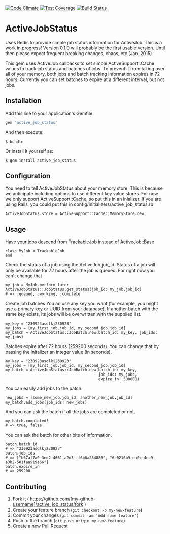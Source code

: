 [![Code Climate](https://codeclimate.com/github/cdale77/active_job_status/badges/gpa.svg)](https://codeclimate.com/github/cdale77/active_job_status)
[![Test Coverage](https://codeclimate.com/github/cdale77/active_job_status/badges/coverage.svg)](https://codeclimate.com/github/cdale77/active_job_status)
[![Build Status](https://travis-ci.org/cdale77/active_job_status.svg?branch=master)](https://travis-ci.org/cdale77/active_job_status)

# ActiveJobStatus

Uses Redis to provide simple job status information for ActiveJob. This is a
work in progress! Version 0.1.0 will probably be the first usable version. Until
then please expect frequent breaking changes, chaos, etc (Jan. 2015).

This gem uses ActiveJob callbacks to set simple ActiveSupport::Cache
values to track job status
and batches of jobs. To prevent it from taking over all of your memory, both jobs
and batch tracking information expires in 72 hours. Currently you can set
batches to expire at a different interval, but not jobs.

## Installation

Add this line to your application's Gemfile:

```ruby
gem 'active_job_status'
```

And then execute:

    $ bundle

Or install it yourself as:

    $ gem install active_job_status

## Configuration

You need to tell ActiveJobStatus about your memory store. This is because
we anticipate including options to use different key value stores. For now
we only support ActiveSupport::Cache, so put this in an inializer. If you are
using Rails, you could put this in config/initializers/active_job_status.rb

    ActiveJobStatus.store = ActiveSupport::Cache::MemoryStore.new

## Usage

Have your jobs descend from TrackableJob instead of ActiveJob::Base

    class MyJob < TrackableJob
    end

Check the status of a job using the ActiveJob job_id. Status of a job will only
be available for 72 hours after the job is queued. For right now you can't
change that

    my_job = MyJob.perform_later
    ActiveJobStatus::JobStatus.get_status(job_id: my_job.job_id)
    # => :queued, :working, :complete

Create job batches You an use any key you want (for example, you might use a 
primary key or UUID from your database). If another batch with the same key
exists, its jobs will be overwritten with the supplied list.

    my_key = "230923asdlkj230923"
    my_jobs = [my_first_job.job_id, my_second_job.job_id]
    my_batch = ActiveJobStatus::JobBatch.new(batch_id: my_key, job_ids: my_jobs)

Batches expire after 72 hours (259200 seconds).
You can change that by passing the initalizer an integer value (in seconds).

    my_key = "230923asdlkj230923"
    my_jobs = [my_first_job.job_id, my_second_job.job_id]
    my_batch = ActiveJobStatus::JobBatch.new(batch_id: my_key,
                                             job_ids: my_jobs,
                                             expire_in: 500000)

You can easily add jobs to the batch.

    new_jobs = [some_new_job.job_id, another_new_job.job_id]
    my_batch.add_jobs(job_ids: new_jobs)

And you can ask the batch if all the jobs are completed or not.

    my_batch.completed?
    # => true, false

You can ask the batch for other bits of information.

    batch.batch_id
    # => "230923asdlkj230923"
    batch.job_ids
    # => ["b67af7a0-3ed2-4661-a2d5-ff6b6a254886", "6c0216b9-ea0c-4ee9-a3b2-501faa919a66"]
    batch.expire_in
    # => 259200

## Contributing

1. Fork it ( https://github.com/[my-github-username]/active_job_status/fork )
2. Create your feature branch (`git checkout -b my-new-feature`)
3. Commit your changes (`git commit -am 'Add some feature'`)
4. Push to the branch (`git push origin my-new-feature`)
5. Create a new Pull Request

